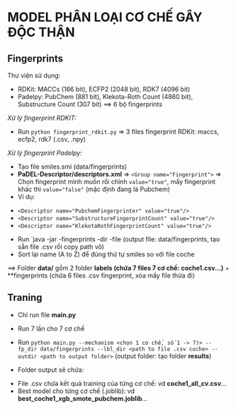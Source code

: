 # MODEL PHÂN LOẠI CƠ CHẾ GÂY ĐỘC THẬN

## Fingerprints
Thư viện sử dụng:
- RDKit: MACCs (166 bit), ECFP2 (2048 bit), RDK7 (4096 bit)
- Padelpy: PubChem (881 bit), Klekota-Roth Count (4860 bit), Substructure Count (307 bit)
==> 6 bộ fingerprints

*Xử lý fingerprint RDKIT:*
- Run `python fingerprint_rdkit.py` => 3 files fingerprint RDKit: maccs, ecfp2, rdk7 (.csv, .npy)

*Xử lý fingerprint Padelpy*:
- Tạo file smiles.smi (data/fingerprints)
- **PaDEL-Descriptor/descriptors.xml** => `<Group name="Fingerprint">` => Chọn fingerprint mình muốn rồi chỉnh `value="true"`, mấy fingerprint khác thì `value="false"` (mặc định đang là Pubchem)
- Ví dụ:
+ `<Descriptor name="PubchemFingerprinter" value="true"/>`
+ `<Descriptor name="SubstructureFingerprintCount" value="true"/>`
+ `<Descriptor name="KlekotaRothFingerprintCount" value="true"/>`
- Run `java -jar <path to PaDEL-Descriptor.jar> -fingerprints -dir <path to smiles.smi> -file <path to output file> (output file: data/fingerprints, tạo sẵn file .csv rồi copy path vô)
- Sort lại name (A to Z) để đúng thứ tự smiles so với file coche

==> Folder **data/** gồm 2 folder **labels (chứa 7 files 7 cơ chế: coche1.csv...)** + **fingerprints (chứa 6 files .csv fingerprint, xóa mấy file thừa đi)

## Traning
- Chỉ run file **main.py**
- Run 7 lần cho 7 cơ chế
- Run `python main.py --mechanism <chọn 1 cơ chế, số 1 -> 7)> --fp_dir data/fingerprints --lbl_dir <path to file .csv coche> --outdir <path to output folder>` (output folder: tạo folder **results**)

- Folder output sẽ chứa:
+ File .csv chứa kết quả training của từng cơ chế: vd **coche1_all_cv.csv**...
+ Best model cho từng cơ chế (.joblib): vd **best_coche1_xgb_smote_pubchem.joblib**...

